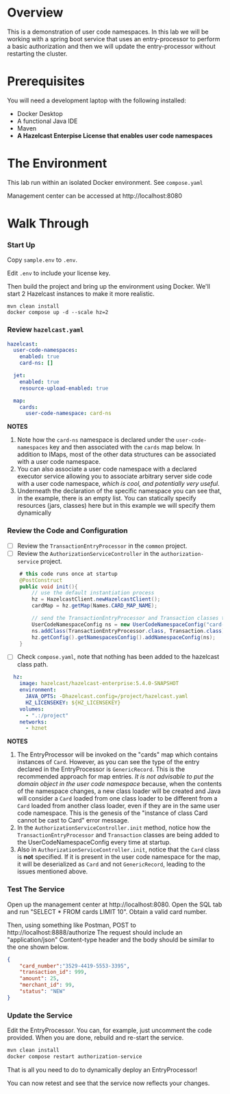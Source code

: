 # Overview 

This is a  demonstration of user code namespaces.  In this lab we will be working 
with a spring boot service that uses an entry-processor to perform a basic authorization 
and then we will update the entry-processor without restarting the cluster.

# Prerequisites 

You will need a development laptop with the following installed:
- Docker Desktop
- A functional Java IDE
- Maven
- __A Hazelcast Enterpise License that enables user code namespaces__

# The Environment

This lab run within an isolated Docker environment. See `compose.yaml`

Management center can be accessed at http://localhost:8080

# Walk Through

### Start Up

Copy `sample.env` to `.env`.

Edit `.env` to include your license key.

Then build the project and bring up the environment using Docker. We'll 
start 2 Hazelcast instances to make it more realistic.

```shell
mvn clean install
docker compose up -d --scale hz=2
```

### Review `hazelcast.yaml`

```yaml
hazelcast:
  user-code-namespaces:
    enabled: true
    card-ns: []

  jet:
    enabled: true
    resource-upload-enabled: true

  map:
    cards:
      user-code-namespace: card-ns
```

__NOTES__

1. Note how the `card-ns` namespace is declared under the `user-code-namespaces` key
and then associated with the `cards` map below.  In addition to IMaps,
most of the other data structures can be associated with a user code namespace.
2. You can also associate a user code namespace with a declared executor 
service allowing you to associate arbitrary server side code with a user
code namespace,  _which is cool, and potentially very useful._
3. Underneath the declaration of the specific namespace you can see
that, in the example, there is an empty list.  You can statically 
specify resources (jars, classes) here but in this example we will 
specify them dynamically

### Review the Code and Configuration

- [ ] Review the `TransactionEntryProcessor` in the `common` project.
- [ ] Review the `AuthorizationServiceController` in the `authorization-service` project.

```java
    # this code runs once at startup 
    @PostConstruct
    public void init(){
        // use the default instantiation process
        hz = HazelcastClient.newHazelcastClient();
        cardMap = hz.getMap(Names.CARD_MAP_NAME);

        // send the TransactionEntryProcessor and Transaction classes to the cluster
        UserCodeNamespaceConfig ns = new UserCodeNamespaceConfig("card-ns");
        ns.addClass(TransactionEntryProcessor.class, Transaction.class);
        hz.getConfig().getNamespacesConfig().addNamespaceConfig(ns);
    }
```

- [ ] Check `compose.yaml`, note that nothing has been added to the 
hazelcast class path.

```yaml
  hz:
    image: hazelcast/hazelcast-enterprise:5.4.0-SNAPSHOT
    environment:
      JAVA_OPTS: -Dhazelcast.config=/project/hazelcast.yaml
      HZ_LICENSEKEY: ${HZ_LICENSEKEY}
    volumes:
      - ".:/project"
    networks:
      - hznet
```


__NOTES__

1. The EntryProcessor will be invoked on the "cards" map which contains 
instances of `Card`.  However, as you can see the type of the entry 
declared in the EntryProcessor is `GenericRecord`.  This is the recommended 
approach for map entries.  _It is not advisable to put the domain object
in the user code namespace_ because, when the contents of the namespace 
changes, a new class loader will be created and Java will consider 
a `Card` loaded from one class loader to be different from a 
`Card` loaded from another class loader, even if they are in the same
user code namespace.  This is the genesis of the "instance of class Card
cannot be cast to Card" error message.
2. In the `AuthorizationServiceController.init` method, notice how the 
`TransactionEntryProcessor` and `Transaction` classes are being added 
to the UserCodeNamespaceConfig every time at startup.
3. Also in `AuthorizationServiceController.init`, notice that the `Card`
class is __not__ specified.  If it is present in the user code namespace
for the map, it will be deserialized as `Card` and not `GenericRecord`, 
leading to the issues mentioned above.

### Test The Service 

Open up the management center at http://localhost:8080. Open the 
SQL tab and run "SELECT * FROM cards LIMIT 10".  Obtain a valid 
card number.  

Then, using something like Postman, POST to http://localhost:8888/authorize
The request should include an "application/json" Content-type header and 
the body should be similar to the one shown below.

```json
{
    "card_number":"3529-4419-5553-3395",
    "transaction_id": 999,
    "amount": 25,
    "merchant_id": 99,
    "status": "NEW"
}
```

### Update the Service

Edit the EntryProcessor.  You can, for example, just uncomment the 
code provided.  When you are done, rebuild and re-start the service.

```bash
mvn clean install
docker compose restart authorization-service
```
That is all you need to do to dynamically deploy an EntryProcessor!

You can now retest and see that the service now reflects 
your changes.
